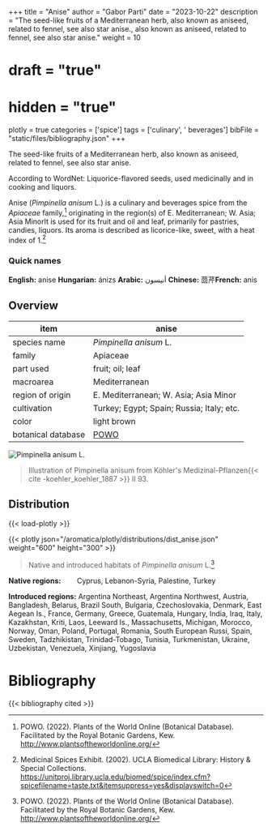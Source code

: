 +++
title = "Anise"
author = "Gabor Parti"
date = "2023-10-22"
description = "The seed-like fruits of a Mediterranean herb, also known as aniseed, related to fennel, see also star anise., also known as aniseed, related to fennel, see also star anise."
weight = 10
# draft = "true"
# hidden = "true"
plotly = true
categories = ['spice']
tags = ['culinary', ' beverages']
bibFile = "static/files/bibliography.json"
+++

The seed-like fruits of a Mediterranean herb, also known as aniseed, related to fennel, see also star anise.

According to WordNet: Liquorice-flavored seeds, used medicinally and in cooking and liquors.

Anise (*Pimpinella anisum* L.) is a culinary and beverages spice from the *Apiaceae* family,[^powo] originating in the region(s) of E. Mediterranean; W. Asia; Asia MinorIt is used for its fruit and oil and leaf, primarily for pastries, candies, liquors. Its aroma is described as licorice-like, sweet, with a heat index of 1.[^ucla_medicinal_2002]

### Quick names

**English:** anise **Hungarian:** ánizs **Arabic:** أنيسون **Chinese:** 茴芹**French:** anis

## Overview

|       item       |                       anise                       |
|------------------|---------------------------------------------------|
|   species name   |               *Pimpinella anisum* L.              |
|      family      |                      Apiaceae                     |
|     part used    |                  fruit; oil; leaf                 |
|     macroarea    |                   Mediterranean                   |
| region of origin |       E. Mediterranean; W. Asia; Asia Minor       |
|    cultivation   |     Turkey; Egypt; Spain; Russia; Italy; etc.     |
|       color      |                    light brown                    |
|botanical database|[POWO](https://powo.science.kew.org/taxon/846658-1)|

![*Pimpinella anisum* L.](/images/illustrations/anise.png?height=33vw "Illustration of Pimpinella anisum from Köhler's Medizinal-Pflanzen")

>Illustration of Pimpinella anisum from Köhler's Medizinal-Pflanzen{{< cite -koehler_koehler_1887 >}} II 93.

## Distribution

{{< load-plotly >}}

{{< plotly json="/aromatica/plotly/distributions/dist_anise.json" weight="600" height="300" >}}

>Native and introduced habitats of *Pimpinella anisum* L.[^powo]

**Native regions:** &nbsp; &nbsp; &nbsp; &nbsp;Cyprus, Lebanon-Syria, Palestine, Turkey

**Introduced regions:** Argentina Northeast, Argentina Northwest, Austria, Bangladesh, Belarus, Brazil South, Bulgaria, Czechoslovakia, Denmark, East Aegean Is., France, Germany, Greece, Guatemala, Hungary, India, Iraq, Italy, Kazakhstan, Kriti, Laos, Leeward Is., Massachusetts, Michigan, Morocco, Norway, Oman, Poland, Portugal, Romania, South European Russi, Spain, Sweden, Tadzhikistan, Trinidad-Tobago, Tunisia, Turkmenistan, Ukraine, Uzbekistan, Venezuela, Xinjiang, Yugoslavia

[^powo]: POWO. (2022). Plants of the World Online (Botanical Database). Facilitated by the Royal Botanic Gardens, Kew. http://www.plantsoftheworldonline.org/
[^ucla_medicinal_2002]: Medicinal Spices Exhibit. (2002). UCLA Biomedical Library: History & Special Collections. https://unitproj.library.ucla.edu/biomed/spice/index.cfm?spicefilename=taste.txt&itemsuppress=yes&displayswitch=0



# Bibliography

{{< bibliography cited >}}

